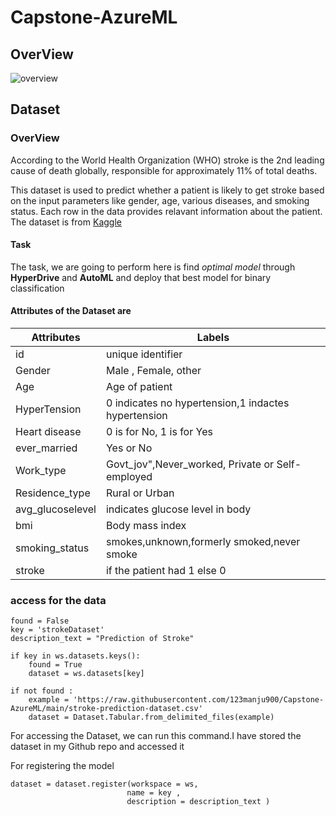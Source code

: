 # Capstone-AzureML
## OverView
![overview](https://user-images.githubusercontent.com/51949018/115182812-3f580a00-a0f8-11eb-9662-c5debd425452.png)

## Dataset
### OverView
According to the World Health Organization (WHO) stroke is the 2nd leading cause of death globally, responsible for approximately 11% of total deaths.


This dataset is used to predict whether a patient is likely to get stroke based on the input parameters like gender, age, various diseases, and smoking status. Each row in the data provides relavant information about the patient. The dataset is from [Kaggle](https://www.kaggle.com/fedesoriano/stroke-prediction-dataset)

#### Task 
The task, we are going to perform here is find *optimal model* through **HyperDrive** and **AutoML** and deploy that best model for binary classification 

#### Attributes of the Dataset are                                             
| Attributes     | Labels                                             |
|----------------|----------------------------------------------------|
|id              | unique identifier                                  |
|Gender          | Male , Female, other                               |
|Age             | Age of patient                                     |
|HyperTension    | 0 indicates no hypertension,1 indactes hypertension|
|Heart disease   | 0 is for No, 1 is for Yes                          |
|ever_married    | Yes or No                                          |
|Work_type       |Govt_jov",Never_worked, Private or Self-employed    |
|Residence_type  | Rural or Urban                                     |
|avg_glucoselevel|indicates glucose level in body                     |
|bmi             | Body mass index                                    |
|smoking_status  |smokes,unknown,formerly smoked,never smoke          |
|stroke          |if the patient had 1 else 0                         |


### access for the data 
```
found = False
key = 'strokeDataset'
description_text = "Prediction of Stroke"

if key in ws.datasets.keys():
    found = True
    dataset = ws.datasets[key]
    
if not found :
    example = 'https://raw.githubusercontent.com/123manju900/Capstone-AzureML/main/stroke-prediction-dataset.csv'
    dataset = Dataset.Tabular.from_delimited_files(example) 
```
For accessing the Dataset, we can run this command.I have stored the dataset in my Github repo and accessed it 

For registering the model 
```
dataset = dataset.register(workspace = ws,
                          name = key , 
                          description = description_text )
```


